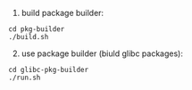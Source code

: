 1. build package builder:
```
cd pkg-builder
./build.sh
```
2. use package builder (biuld glibc packages):
```
cd glibc-pkg-builder
./run.sh
```
